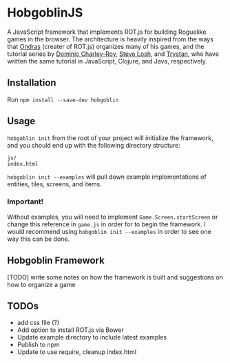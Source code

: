 # HobgoblinJS

A JavaScript framework that implements ROT.js for building Roguelike games in the browser. The architecture is heavily inspired from the ways that [Ondras](http://ondras.zarovi.cz/) (creater of ROT.js) organizes many of his games, and the tutorial series by [Dominic Charley-Roy](http://www.codingcookies.com/2013/04/01/building-a-roguelike-in-javascript-part-1/), [Steve Losh](http://stevelosh.com/blog/2012/07/caves-of-clojure-01/), and [Trystan](http://trystans.blogspot.com/2016/01/roguelike-tutorial-00-table-of-contents.html), who have written the same tutorial in JavaScript, Clojure, and Java, respectively.

## Installation

Run `npm install --save-dev hobgoblin`

## Usage

`hobgoblin init` from the root of your project will initialize the framework, and you should end up with the following directory structure:

```
js/
index.html
```

`hobgoblin init --examples` will pull down example implementations of entities, tiles, screens, and items.

### Important!

Without examples, you will need to implement `Game.Screen.startScreen` or change this reference in `game.js` in order for to begin the framework. I would recommend using `hobgoblin init --examples` in order to see one way this can be done.

## Hobgoblin Framework

[TODO] write some notes on how the framework is built and suggestions on how to organize a game

## TODOs

* add css file (?)
* Add option to install ROT.js via Bower
* Update example directory to include latest examples
* Publish to npm
* Update to use require, cleanup index.html